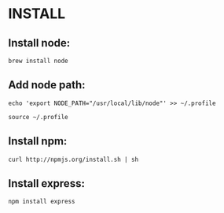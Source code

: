 # INSTALL

## Install node:

`brew install node`

## Add node path:

`echo 'export NODE_PATH="/usr/local/lib/node"' >> ~/.profile`

`source ~/.profile`

## Install npm:

`curl http://npmjs.org/install.sh | sh`

## Install express:

`npm install express`


